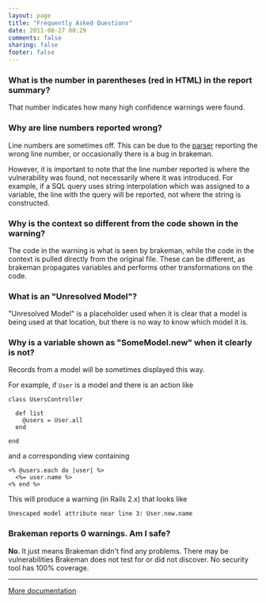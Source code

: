 ```yaml
---
layout: page
title: "Frequently Asked Questions"
date: 2011-08-27 08:29
comments: false
sharing: false
footer: false
---
```


### What is the number in parentheses (red in HTML) in the report summary?

That number indicates how many high confidence warnings were found.

### Why are line numbers reported wrong?

Line numbers are sometimes off. This can be due to the [parser](http://rubyforge.org/tracker/index.php?func=detail&aid=26435&group_id=439&atid=1778) reporting the wrong line number, or occasionally there is a bug in brakeman.

However, it is important to note that the line number reported is where the vulnerability was found, not necessarily where it was introduced. For example, if a SQL query uses string interpolation which was assigned to a variable, the line with the query will be reported, not where the string is constructed.

### Why is the context so different from the code shown in the warning?

The code in the warning is what is seen by brakeman, while the code in the context is pulled directly from the original file. These can be different, as brakeman propagates variables and performs other transformations on the code.

### What is an "Unresolved Model"?

"Unresolved Model" is a placeholder used when it is clear that a model is being used at that location, but there is no way to know which model it is.

### Why is a variable shown as "SomeModel.new" when it clearly is not?

Records from a model will be sometimes displayed this way. 

For example, if `User` is a model and there is an action like

    class UsersController

      def list
        @users = User.all
      end

    end

and a corresponding view containing

    <% @users.each do |user| %>
      <%= user.name %>
    <% end %>

This will produce a warning (in Rails 2.x) that looks like

    Unescaped model attribute near line 3: User.new.name

### Brakeman reports 0 warnings. Am I safe?

**No**. It just means Brakeman didn't find any problems. There may be vulnerabilities Brakeman does not test for or did not discover. No security tool has 100% coverage.

---

[More documentation](/docs)
